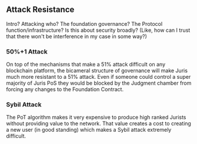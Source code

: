 ## Attack Resistance

Intro? Attacking who? The foundation governance? The Protocol function/infrastructure? Is this about security broadly? \(Like, how can I trust that there won't be interference in my case in some way?\)

### 50%+1 Attack

On top of the mechanisms that make a 51% attack difficult on any blockchain platform, the bicameral structure of governance will make Juris much more resistant to a 51% attack. Even if someone could control a super majority of Juris PoS they would be blocked by the Judgment chamber from forcing any changes to the Foundation Contract.

### Sybil Attack

The PoT algorithm makes it very expensive to produce high ranked Jurists without providing value to the network. That value creates a cost to creating a new user \(in good standing\) which makes a Sybil attack extremely difficult.

